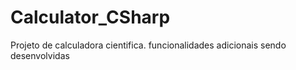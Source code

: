 # Calculator_CSharp
Projeto de calculadora cientifica.
funcionalidades adicionais sendo desenvolvidas

